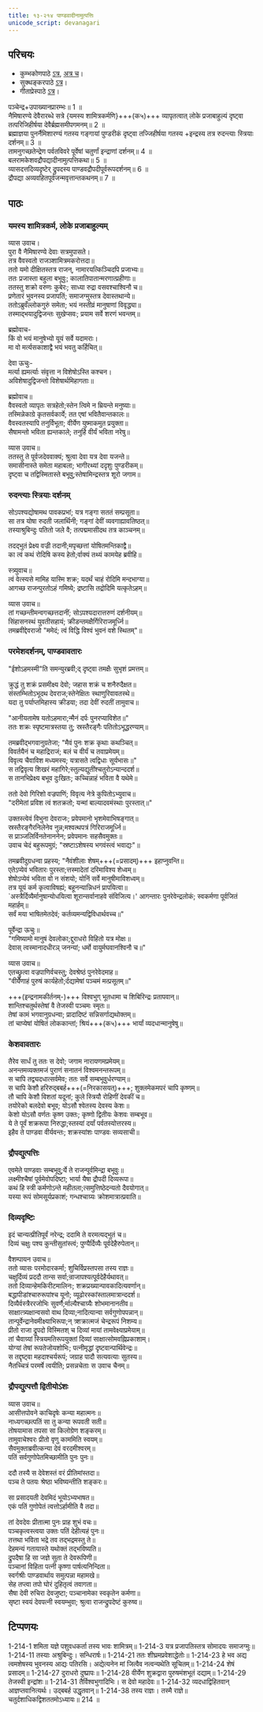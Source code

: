 ```yaml
---  
title: १३-२१४ पाण्डवादीनामुत्पत्तिः
unicode_script: devanagari
---  
```


## परिचयः
- कुम्भकोणपाठे [ऽत्र](https://archive.org/details/mahAbhArata-kumbhakoNam/page/n369), [अत्र च](https://sanskritdocuments.org/mirrors/mahabharata/mbhK/mahabharata-k-01-sa.html)।
- सुक्थङ्करपाठे [ऽत्र](http://bombay.indology.info/mahabharata/text/UD/MBh01.txt)।
- गीताप्रेस्पाठे [ऽत्र](https://archive.org/stream/mahabharata01ramauoft#page/564/mode/2up)।

पञ्चेन्द्र+उपाख्यानप्रारम्भः॥ 1 ॥  
नैमिषारण्ये देवैरारब्धे सत्रे {यमस्य शामित्रकर्मणि}+++(क५)+++ व्यापृतत्वात् लोके प्रजाबाहुल्यं दृष्ट्वा तत्परिजिहीर्षया देवैर्ब्रह्मसमीपगमनम्॥ 2 ॥  
ब्रह्माज्ञया पुनर्नैमिशारण्यं गतस्य गङ्गायां पुण्डरीकं दृष्ट्वा तज्जिहीर्षया गतस्य +इन्द्रस्य तत्र रुदन्त्याः स्त्रियाः दर्शनम्॥ 3 ॥  
तामनुगच्छतेन्द्रेण पर्वतविवरे पूर्वेषां चतुर्णां इन्द्राणां दर्शनम्॥ 4 ॥  
बलरामकेशवद्रौपद्यादीनामुत्पत्तिकथा॥ 5 ॥  
व्यासदत्तदिव्यदृष्टेर् द्रुपदस्य पाण्डवद्रौपदीपूर्वरूपदर्शनम्॥ 6 ॥  
द्रौपद्या अव्यवहितपूर्वजन्मवृत्तान्तकथनम्॥ 7 ॥

## पाठः

### यमस्य शामित्रकर्म, लोके प्रजाबाहुल्यम्
व्यास उवाच।  
पुरा वै नैमिषारण्ये देवाः सत्रमुपासते।  
तत्र वैवस्वतो राजञ्शामित्रमकरोत्तदा॥  
ततो यमो दीक्षितस्तत्र राजन्, नामारयत्किञ्चिदपि प्रजाभ्यः॥  
ततः प्रजास्ता बहुला बभूवुः; कालातिपातान्मरणात्प्रहीणाः॥  
ततस्तु शक्रो वरुणः कुबेरः; साध्या रुद्रा वसवश्चाश्विनौ च॥  
प्रणेतारं भुवनस्य प्रजापतिं; समाजग्मुस्तत्र देवास्तथान्ये॥  
ततोऽब्रुवँल्लोकगुरुं समेता; भयं नस्तीव्रं मानुषाणां विवृद्ध्या॥  
तस्माद्भयादुद्विजन्तः सुखेप्सवः; प्रयाम सर्वे शरणं भवन्तम्॥  

ब्रह्मोवाच-  
किं वो भयं मानुषेभ्यो यूयं सर्वे यदामराः।  
मा वो मर्त्यसकाशाद्वै भयं भवतु कर्हिचित्॥  

देवा ऊचुः-  
मर्त्या ह्यमर्त्याः संवृत्ता न विशेषोऽस्ति कश्चन।  
अविशेषादुद्विजन्तो विशेषार्थमिहागताः॥  

ब्रह्मोवाच॥  
वैवस्वतो व्यापृतः सत्रहेतो;स्तेन त्विमे न म्रियन्ते मनुष्याः॥  
तस्मिन्नेकाग्रे कृतसर्वकार्ये; तत एषां भवितैवान्तकालः॥  
वैवस्वतस्यापि तनुर्विभूता; वीर्येण युष्माकमुत प्रयुक्ता॥  
सैषामन्तो भविता ह्यन्तकाले; तनुर्हि वीर्यं भविता नरेषु॥  

व्यास उवाच॥  
ततस्तु ते पूर्वजदेववाक्यं; श्रुत्वा देवा यत्र देवा यजन्ते॥  
समासीनास्ते समेता महाबला; भागीरथ्यां ददृशुः पुण्डरीकम्॥  
दृष्ट्वा च तद्विस्मितास्ते बभूवु;स्तेषामिन्द्रस्तत्र शूरो जगाम॥  

### रुदन्त्याः स्त्रियाः दर्शनम्
सोऽपश्यद्योषामथ पावकप्रभां; यत्र गङ्गा सततं सम्प्रसूता॥  
सा तत्र योषा रुदती जलार्थिनी; गङ्गां देवीं व्यवगाह्यावतिष्ठत्॥  
तस्याश्रुबिन्दुः पतितो जले वै; तत्पद्ममासीदथ तत्र काञ्चनम्॥  

तदद्भुतं प्रेक्ष्य वज्री तदानी;मपृच्छत्तां योषितमन्तिकाद्वै॥  
का त्वं कथं रोदिषि कस्य हेतो;र्वाक्यं तथ्यं कामयेह ब्रवीहि॥  

स्त्र्युवाच॥  
त्वं वेत्स्यसे मामिह यास्मि शक्र; यदर्थं चाहं रोदिमि मन्दभाग्या॥  
आगच्छ राजन्पुरतोऽहं गमिष्ये; द्रष्टासि तद्रोदिमि यत्कृतेऽहम्॥  

व्यास उवाच॥  
तां गच्छन्तीमन्वगच्छत्तदानीं; सोऽपश्यदारात्तरुणं दर्शनीयम्॥  
सिंहासनस्थं युवतीसहायं; क्रीडन्तमक्षैर्गिरिराजमूर्ध्नि॥  
तमब्रवीद्देवराजो "ममेदं; त्वं विद्धि विश्वं भुवनं वशे स्थितम्"॥  

### परमेशदर्शनम्, पाण्डवावतारः
"ईशोऽहमस्मी"ति समन्युरब्रवी;द् दृष्ट्वा तमक्षैः सुभृशं प्रमत्तम्॥  

क्रुद्धं तु शक्रं प्रसमीक्ष्य देवो; जहास शक्रं च शनैरुदैक्षत॥  
संस्तम्भितोऽभूदथ देवराज;स्तेनेक्षितः स्थाणुरिवावतस्थे॥  
यदा तु पर्याप्तमिहास्य क्रीडया; तदा देवीं रुदतीं तामुवाच॥  

"आनीयतामेष यतोऽहमारा;न्मैनं दर्पः पुनरप्याविशेत॥"  
ततः शक्रः स्पृष्टमात्रस्तया तु; स्रस्तैरङ्गैः पतितोऽभूद्धरण्याम्॥  

तमब्रवीद्भगवानुग्रतेजा; "मैवं पुनः शक्र कृथाः कथञ्चित्॥  
विवर्तयैनं च महाद्रिराजं; बलं च वीर्यं च तवाप्रमेयम्॥  
विवृत्य चैवाविश मध्यमस्य; यत्रासते त्वद्विधाः सूर्यभासः॥"  
स तद्विवृत्य शिखरं महागिरे;स्तुल्यद्युतींश्चतुरोऽन्यान्ददर्श॥  
स तानभिप्रेक्ष्य बभूव दुःखितः; कच्चिन्नाहं भविता वै यथेमे॥  

ततो देवो गिरिशो वज्रपाणिं; विवृत्य नेत्रे कुपितोऽभ्युवाच॥  
"दरीमेतां प्रविश त्वं शतक्रतो; यन्मां बाल्यादवमंस्थाः पुरस्तात्॥"  

उक्तस्त्वेवं विभुना देवराजः; प्रवेपमानो भृशमेवाभिषङ्गात्॥  
स्रस्तैरङ्गैरनिलेनेव नुन्न;मश्वत्थपत्रं गिरिराजमूर्ध्नि॥  
स प्राञ्जलिर्विनतेनाननेन; प्रवेपमानः सहसैवमुक्तः॥  
उवाच चेदं बहुरूपमुग्रं; "स्रष्टाऽशेषस्य भगवंस्त्वं भवाद्यः"॥  

तमब्रवीदुग्रधन्वा प्रहस्य; "नैवंशीलाः शेषम्+++(=प्रसादम्)+++ इहाप्नुवन्ति॥  
एतेऽप्येवं भवितारः पुरस्ता;त्तस्मादेतां दरिमाविश्य शेध्वम्॥  
शेषोऽप्येवं भविता वो न संशयो; योनिं सर्वे मानुषीमाविशध्वम्॥  
तत्र यूयं कर्म कृत्वाविषह्यं; बहूनन्यान्निधनं प्रापयित्वा॥  
`अस्त्रैर्दिव्यैर्मानुषान्योधयित्वा शूरान्सर्वानाहवे संविजित्य।'
आगन्तारः पुनरेवेन्द्रलोकं; स्वकर्मणा पूर्वजितं महार्हम्॥  
सर्वं मया भाषितमेतदेवं; कर्तव्यमन्यद्विविधार्थवच्च॥"  

पूर्वेन्द्रा ऊचुः॥  
"गमिष्यामो मानुषं देवलोका;द्दुराधरो विहितो यत्र मोक्षः॥  
देवास् त्वस्मानादधीरञ् जनन्यां; धर्मो वायुर्मघवानश्विनौ च॥"  

व्यास उवाच॥  
एतच्छ्रुत्वा वज्रपाणिर्वचस्तु; देवश्रेष्ठं पुनरेवेदमाह॥  
"वीर्येणाहं पुरुषं कार्यहेतो;र्दद्यामेषां पञ्चमं मत्प्रसूतम्॥"

+++(इन्द्रनामकीर्तनम्-)+++ विश्वभुग् भूतधामा च शिबिरिन्द्रः प्रतापवान्॥  
शान्तिश्चतुर्थस्तेषां वै तेजस्वी पञ्चमः स्मृतः॥   
तेषां कामं भगवानुग्रधन्वा; प्रादादिष्टं सन्निसर्गाद्यथोक्तम्॥  
तां चाप्येषां योषितं लोककान्तां; श्रियं+++(क५)+++ भार्यां व्यदधान्मानुषेषु॥  

### केशवावतारः
तैरेव सार्धं तु ततः स देवो; जगाम नारायणमप्रमेयम्॥  
अनन्तमव्यक्तमजं पुराणं सनातनं विश्वमनन्तरूपम्॥  
स चापि तद्व्यदधात्सर्वमेव; ततः सर्वे सम्बभूवुर्धरण्याम्॥  
स चापि केशौ हरिरुद्बबर्ह+++(=निरकासयत्)+++; शुक्लमेकमपरं चापि कृष्णम्॥  
तौ चापि केशौ विशतां यदूनां; कुले स्त्रियौ रोहिणीं देवकीं च॥  
तयोरेको बलदेवो बभूव; योऽसौ श्वेतस्य देवस्य केशः॥  
केशो योऽसौ वर्णतः कृष्ण उक्तः; कृष्णो द्वितीयः केशवः सम्बभूव॥  
ये ते पूर्वं शक्ररूपा निरुद्धा;स्तस्यां दर्यां पर्वतस्योत्तरस्य॥  
इहैव ते पाण्डवा वीर्यवन्तः; शक्रस्यांशः पाण्डवः सव्यसाची॥  

### द्रौपद्युत्पत्तिः
एवमेते पाण्डवाः सम्बभूवु;र्ये ते राजन्पूर्वमिन्द्रा बभूवुः॥  
लक्ष्मीश्चैषां पूर्वमेवोपदिष्टा; भार्या यैषा द्रौपदी दिव्यरूपा॥  
कथं हि स्त्री कर्मणोऽन्ते महीतला;त्समुत्तिष्ठेदन्यतो दैवयोगात्॥  
यस्या रूपं सोमसूर्यप्रकाशं; गन्धश्चाग्र्यः क्रोशमात्रात्प्रवाति॥  

### दिव्यदृष्टिः
इदं चान्यत्प्रीतिपूर्वं नरेन्द्र; ददामि ते वरमत्यद्भुतं च॥  
दिव्यं चक्षुः पश्य कुन्तीसुतांस्त्वं; पुण्यैर्दिव्यैः पूर्वदेहैरुपेतान्॥  

वैशम्पायन उवाच॥  
ततो व्यासः परमोदारकर्मा; शुचिर्विप्रस्तपसा तस्य राज्ञः॥  
चक्षुर्दिव्यं प्रददौ तान्स सर्वा;न्राजापश्यत्पूर्वदेहैर्यथावत्॥  
ततो दिव्यान्हेमकिरीटमालिनः; शक्रप्रख्यान्पावकादित्यवर्णान्॥  
बद्धापीडांश्चारुरूपांश्च यूनो; व्यूढोरस्कांस्तालमात्रान्ददर्श॥  
दिव्यैर्वस्त्रैररजोभिः सुवर्णै;र्माल्यैश्चाग्र्यैः शोभमानानतीव॥  
साक्षात्त्र्यक्षान्वसवो वाथ दिव्या;नादित्यान्वा सर्वगुणोपपन्नान्॥  
तान्पूर्वेन्द्रानेवमीक्ष्याभिरूपा;न् त्र्शक्रात्मजं चेन्द्ररूपं निशम्य॥  
प्रीतो राजा द्रुपदो विस्मितश् च दिव्यां मायां तामवेक्ष्याप्रमेयाम्॥  
तां चैवाग्र्यां स्त्रियमतिरूपयुक्तां दिव्यां साक्षात्सोमवह्निप्रकाशाम्।  
योग्यां तेषां रूपतेजोयशोभिः; पत्नीमृद्धां दृष्टवान्पार्थिवेन्द्रः॥  
स तद्दृष्ट्वा महदाश्चर्यरूपं; जग्राह पादौ सत्यवत्याः सुतस्य॥  
नैतच्चित्रं परमर्षे त्वयीति; प्रसन्नचेताः स उवाच चैनम्॥  

### द्रौपद्युत्पत्तौ द्वितीयोऽंशः
व्यास उवाच॥  
आसीत्तपोवने काचिदृषेः कन्या महात्मनः॥  
नाध्यगच्छत्पतिं सा तु कन्या रूपवती सती॥  
तोषयामास तपसा सा किलोग्रेण शङ्करम्॥  
तामुवाचेश्वरः प्रीतो वृणु काममिति स्वयम्॥  
सैवमुक्ताब्रवीत्कन्या देवं वरदमीश्वरम्॥  
पतिं सर्वगुणोपेतमिच्छामीति पुनः पुनः॥  

ददौ तस्यै स देवेशस्तं वरं प्रीतिमांस्तदा॥  
पञ्च ते पतयः श्रेष्ठा भविष्यन्तीति शङ्करः॥  

सा प्रसादयती देवमिदं भूयोऽभ्यभाषत॥  
एकं पतिं गुणोपेतं त्वत्तोऽर्हामीति वै तदा॥  

तां देवदेवः प्रीतात्मा पुनः प्राह शुभं वचः॥  
पञ्चकृत्वस्त्वया उक्तः पतिं देहीत्यहं पुनः॥  
तत्तथा भविता भद्रे तव तद्भद्रमस्तु ते॥  
देहमन्यं गतायास्ते यथोक्तं तद्भविष्यति॥  
द्रुपदैषा हि सा जज्ञे सुता ते देवरूपिणी॥  
पञ्चानां विहिता पत्नी कृष्णा पार्षत्यनिन्दिता॥  
स्वर्गश्रीः पाण्डवार्थाय समुत्पन्ना महामखे॥  
सेह तप्त्वा तपो घोरं दुहितृत्वं तवागता॥  
सैषा देवी रुचिरा देवजुष्टा; पञ्चानामेका स्वकृतेन कर्मणा॥  
सृष्टा स्वयं देवपत्नी स्वयम्भुवा; श्रुत्वा राजन्द्रुपदेष्टं कुरुष्व॥  


## टिप्पणयः
1-214-1 शमिता यज्ञे पशुवधकर्ता तस्य भावः शामित्रम्॥ 1-214-3 यत्र प्रजापतिस्तत्र सोमादयः समाजग्मुः॥ 1-214-11 तस्याः अश्रुबिन्दुः। सन्धिरार्षः॥ 1-214-21 ततः शीघ्रमप्रवेशाद्धेतोः॥ 1-214-23 हे भव अद्य त्वमशेषस्य भुवनस्य आद्यः पतिरसि। अद्येत्यनेन मां जित्वैव नत्वन्यथेति सूचितम्॥ 1-214-24 शेषं प्रसादम्॥ 1-214-27 दुराधरो दुष्प्रापः॥ 1-214-28 वीर्येण शुक्रद्वारा पुरुषमंशभूतं दद्याम्॥ 1-214-29 तेजस्वी इन्द्रांशः॥ 1-214-31 तैर्विश्वभुगादिभिः। स देवो महादेवः॥ 1-214-32 व्यदधाद्विहितवान् आज्ञप्तवानित्यर्थः। उद्बबर्ह उद्धृतवान्॥ 1-214-38 तस्य राज्ञः। तस्मै राज्ञे॥ चतुर्दशाधिकद्विशततमोऽध्यायः॥ 214 ॥